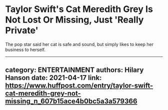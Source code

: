 # Taylor Swift's Cat Meredith Grey Is Not Lost Or Missing, Just 'Really Private'

The pop star said her cat is safe and sound, but simply likes to keep her business to herself.

---
category: ENTERTAINMENT
authors: Hilary Hanson
date: 2021-04-17
link: https://www.huffpost.com/entry/taylor-swift-cat-meredith-grey-not-missing_n_607b15ace4b0bc5a3a579366
---
